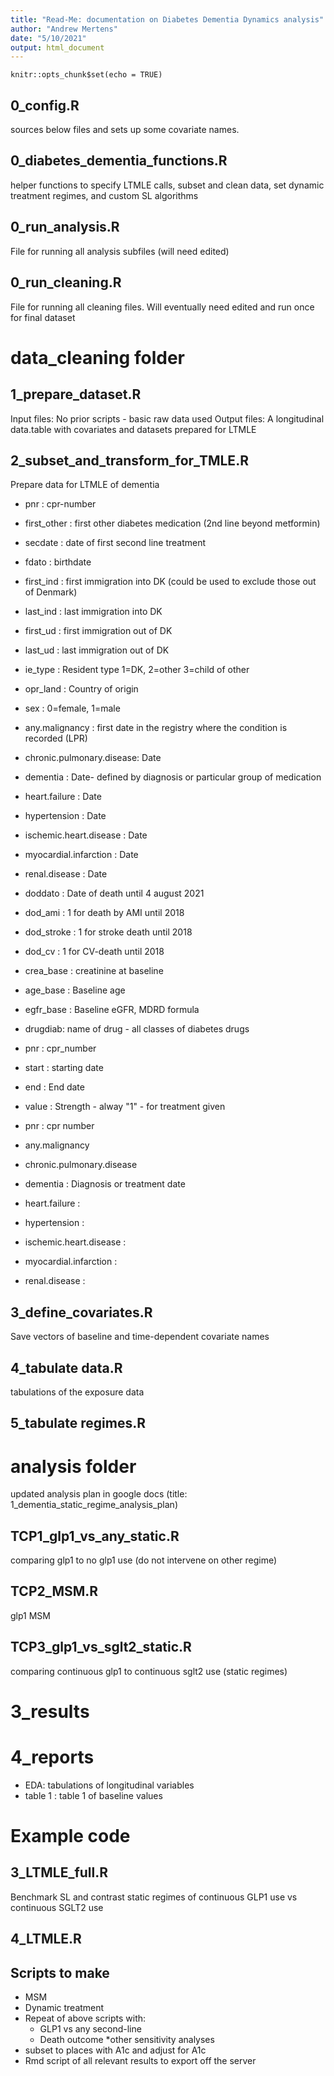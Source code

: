 ```yaml
---
title: "Read-Me: documentation on Diabetes Dementia Dynamics analysis"
author: "Andrew Mertens"
date: "5/10/2021"
output: html_document
---
```


```{r setup, include=FALSE}
knitr::opts_chunk$set(echo = TRUE)
```

## 0_config.R
sources below files and sets up some covariate names.

## 0_diabetes_dementia_functions.R

helper functions to specify LTMLE calls, subset and clean data, set dynamic treatment regimes, and custom SL algorithms


## 0_run_analysis.R

File for running all analysis subfiles (will need edited)

## 0_run_cleaning.R

File for running all cleaning files. Will eventually need edited and run once for final dataset

# data_cleaning folder


## 1_prepare_dataset.R

 Input files: No prior scripts - basic raw data used
 Output files: A longitudinal data.table with covariates and datasets
                prepared  for LTMLE

## 2_subset_and_transform_for_TMLE.R

Prepare data for LTMLE of dementia

  *  pnr                      : cpr-number
  *  first_other              : first other diabetes medication (2nd line beyond metformin)
  *  secdate                  : date of first second line treatment
  *  fdato                    : birthdate
  *  first_ind                : first immigration into DK (could be used to exclude those out of Denmark)
  *  last_ind                 : last immigration into DK
  *  first_ud                 : first immigration out of DK
  *  last_ud                  : last immigration out of DK
  *  ie_type                  : Resident type 1=DK, 2=other 3=child of other
  *  opr_land                 : Country of origin
  *  sex                      : 0=female, 1=male
  *  any.malignancy           : first date in the registry where the condition is recorded (LPR)
  *  chronic.pulmonary.disease: Date
  *  dementia                 : Date- defined by diagnosis or particular group of medication
  *  heart.failure            : Date
  *  hypertension             : Date
  *  ischemic.heart.disease   : Date
  *  myocardial.infarction    : Date
  *  renal.disease            : Date
  *  doddato                  : Date of death until 4 august 2021
  *  dod_ami                  : 1 for death by AMI until 2018
  *  dod_stroke               : 1 for stroke death until 2018
  *  dod_cv                   : 1 for CV-death until 2018
  *  crea_base                : creatinine at baseline
  *  age_base                 : Baseline age
  *  egfr_base                : Baseline eGFR, MDRD formula

  *  drugdiab: name of drug - all classes of diabetes drugs
  *  pnr     : cpr_number
  *  start   : starting date
  *  end     : End date
  *  value   : Strength - alway "1" - for treatment given

  *  pnr                      : cpr number
  *  any.malignancy           
  *  chronic.pulmonary.disease
  *  dementia                 : Diagnosis or treatment date
  *  heart.failure            :
  *  hypertension             :
  *  ischemic.heart.disease   :
  *  myocardial.infarction    :
  *  renal.disease            :

## 3_define_covariates.R
Save vectors of baseline and time-dependent covariate names

## 4_tabulate data.R

tabulations of the exposure data

## 5_tabulate regimes.R




# analysis folder

updated analysis plan in google docs (title: 1_dementia_static_regime_analysis_plan)

## TCP1_glp1_vs_any_static.R 

comparing glp1 to no glp1 use (do not intervene on other regime)

## TCP2_MSM.R 

glp1 MSM

## TCP3_glp1_vs_sglt2_static.R 

comparing continuous glp1 to continuous sglt2 use (static regimes)

# 3_results

# 4_reports

- EDA: tabulations of longitudinal variables
- table 1 : table 1 of baseline values





# Example code

## 3_LTMLE_full.R
Benchmark SL and contrast static regimes of continuous GLP1 use vs continuous SGLT2 use

## 4_LTMLE.R


## Scripts to make
  *  MSM
  *  Dynamic treatment
  *  Repeat of above scripts with:
      *  GLP1 vs any second-line
      *  Death outcome
      *other sensitivity analyses
  *  subset to places with A1c and adjust for A1c
  *  Rmd script of all relevant results to export off the server
  
